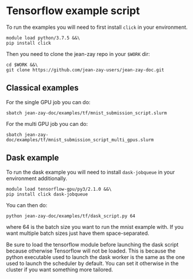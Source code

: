 # Tensorflow example script

To run the examples you will need to first install `click` in your environment.
```
module load python/3.7.5 &&\
pip install click
```

Then you need to clone the jean-zay repo in your `$WORK` dir:
```
cd $WORK &&\
git clone https://github.com/jean-zay-users/jean-zay-doc.git
```

## Classical examples

For the single GPU job you can do:
```
sbatch jean-zay-doc/examples/tf/mnist_submission_script.slurm
```

For the multi GPU job you can do:
```
sbatch jean-zay-doc/examples/tf/mnist_submission_script_multi_gpus.slurm
```

## Dask example

To run the dask example you will need to install `dask-jobqueue` in your environment additionally.
```
module load tensorflow-gpu/py3/2.1.0 &&\
pip install click dask-jobqueue
```

You can then do:
```
python jean-zay-doc/examples/tf/dask_script.py 64
```

where 64 is the batch size you want to run the mnist example with.
If you want multiple batch sizes just have them space-separated.

Be sure to load the tensorflow module before launching the dask script because otherwise Tensorflow will not be loaded.
This is because the python executable used to launch the dask worker is the same as the one used to launch the scheduler by default.
You can set it otherwise in the cluster if you want something more tailored.
